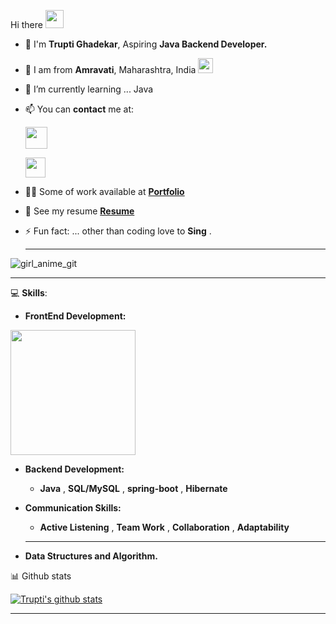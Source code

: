 Hi there  <img src="https://github.com/TheDudeThatCode/TheDudeThatCode/blob/master/Assets/Hi.gif" width="29px">
- 🌱 I'm **Trupti Ghadekar**,
Aspiring **Java Backend Developer.**

- 🌱 I am from **Amravati**, Maharashtra, India <img src="https://github.com/TheDudeThatCode/TheDudeThatCode/blob/master/Assets/Earth.gif" width="24px">

- 🌱 I’m currently learning ... Java

- 📫 You can **contact** me at: 
 
  [<img src="https://cdn4.iconfinder.com/data/icons/social-media-logos-6/512/112-gmail_email_mail-512.png" alt="" width="35">](mailto:trupti16ghadekar@gmail.com)
  
  [<img src="https://github.com/TheDudeThatCode/TheDudeThatCode/blob/master/Assets/Linkedin.svg" alt="" width="32">](https://www.linkedin.com/in/trupti-ghadekar-9188ba138/)

- 👩‍💻 Some of work available at **<a href="https://truptirg.github.io/Trupti-Ghadekar.github.io/">Portfolio</a>**
- 💼 See my resume **<a href="https://drive.google.com/file/d/1nNdOErx-1roOHqaRY6oxM4J0LCqmOzUp/view?usp=sharing">Resume</a>**
- ⚡ Fun fact: ... other than coding love to **Sing** .
  <hr/>

![girl_anime_git](https://user-images.githubusercontent.com/101567088/191054310-00cf9b50-3747-4ea3-8318-e2dd644e253d.jpg)
  <hr/>

💻 **Skills**: 

- **FrontEnd Development:** 
 <img src="https://aws1.discourse-cdn.com/sitepoint/original/3X/b/5/b59a78e2ed76c705f3c0dcb300f3f222aefdcd99.png" alt="" width="200">

- **Backend Development:**
  - **Java** , **SQL/MySQL** , **spring-boot** , **Hibernate**

- **Communication Skills:**
  - **Active Listening** , **Team Work** , **Collaboration** , **Adaptability**
  <hr/>
- **Data Structures and Algorithm.**


 📊 Github stats
 
 [![Trupti's github stats](https://github-readme-stats.vercel.app/api?username=TruptiRG)](https://github.com/TruptiRG/github-readme-stats)
  <hr/>


